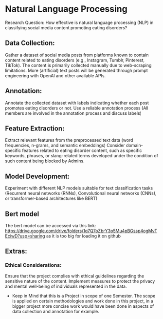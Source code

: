 # Natural Language Processing

Research Question: How effective is natural language processing (NLP) in classifying social media content promoting eating disorders?

## Data Collection:

Gather a dataset of social media posts from platforms known to contain content related to eating disorders (e.g., Instagram, Tumblr, Pinterest, TikTok). The content is primarily collected manually due to web-scraping limitations. 
More (artificial) text posts will be generated through prompt engineering with OpenAI and other available APIs.

## Annotation:

Annotate the collected dataset with labels indicating whether each post promotes eating disorders or not.
Use a reliable annotation process (All members are involved in the annotation process and discuss labels)

## Feature Extraction:

Extract relevant features from the preprocessed text data (word frequencies, n-grams, and semantic embeddings)
Consider domain-specific features related to eating disorder content, such as specific keywords, phrases, or slang-related terms developed under the condition of such content being blocked by Admins.

## Model Development:

Experiment with different NLP models suitable for text classification tasks (Recurrent neural networks (RNNs), Convolutional neural networks (CNNs), or transformer-based architectures like BERT)


## Bert model

The bert model can be accessed via this link: https://drive.google.com/drive/folders/1q7Q7oZbrY3p5Mu4pBGssp4ogMvTEciwD?usp=sharing as it is too big for loading it on github

## Extras:

### Ethical Considerations:

Ensure that the project complies with ethical guidelines regarding the sensitive nature of the content.
Implement measures to protect the privacy and mental well-being of individuals represented in the data.

- Keep in Mind that this is a Project in scope of one Semester. The scope is applied on certain methodologies and work done in this project, in a bigger project more concise work would have been done in aspects of data collection and annotation for example. 
